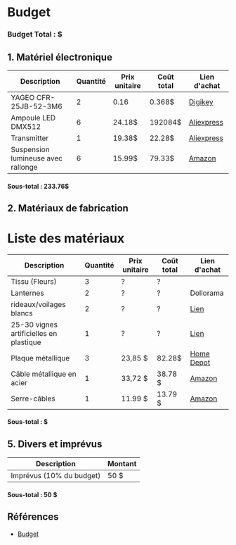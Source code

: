 
# Budget

### Budget Total : $

## 1. Matériel électronique

| Description                        | Quantité | Prix unitaire | Coût total | Lien d'achat                                                                    |
| ---------------------------------- | -------- | ------------- | ---------- | ------------------------------------------------------------------------------- |
| YAGEO CFR-25JB-52-3M6              | 2        | 0.16          | 0.368$     | [Digikey](https://www.digikey.ca/en/products/detail/yageo/CFR-25JB-52-3M6/1467) |
| Ampoule LED DMX512                 | 6        | 24.18$        | 192084$    | [Aliexpress](https://www.aliexpress.com/item/32626019053.html)                  |
| Transmitter                        | 1        | 19.38$        | 22.28$     | [Aliexpress](https://www.aliexpress.com/item/32626019053.html)                  |
| Suspension lumineuse avec rallonge | 6        | 15.99$        | 79.33$     | [Amazon](https://www.amazon.ca/dp/B0BGN3B7QG?_encoding=UTF8&th=1)               |

#### Sous-total :  233.76$

## 2. Matériaux de fabrication

# Liste des matériaux  

| Description                             | Quantité | Prix unitaire | Coût total | Lien d'achat                                                                                                                                                                                                                                                                                                                                                 |
| --------------------------------------- | -------- | ------------- | ---------- | ------------------------------------------------------------------------------------------------------------------------------------------------------------------------------------------------------------------------------------------------------------------------------------------------------------------------------------------------------------ |
| Tissu (Fleurs)                          | 3        | ?             | ?          |
| Lanternes                               | 2        | ?             | ?          | Dollorama                                                                                                                                                                                                                                                                                                                                                    |
| rideaux/voilages blancs                 | 2        | ?             | ?          | [Lien](#)                                                                                                                                                                                                                                                                                                                                                    |
| 25-30 vignes artificielles en plastique | 1        | ?             | ?          | [Lien](#)                                                                                                                                                                                                                                                                                                                                                    |
| Plaque métallique                       | 3        | 23,85 $       | 82.28$     | [Home Depot](https://www.homedepot.ca/produit/paulin-tole-d-acier-de-12-x-18-po-de-calibre-16/1000861863)                                                                                                                                                                                                                                                    |
| Câble métallique en acier               | 1        | 33,72 $       | 38.78 $    | [Amazon](https://www.amazon.ca/dp/B0BMP2N5T3/)                                                                                                                                                                                                                                                                                                               |
| Serre-câbles                            | 1        | 11.99 $       | 13.79 $    | [Amazon](https://www.amazon.ca/-/fr/serre-c%C3%A2bles-acier-inoxydable-double-ligne/dp/B0CRQVLH1C/133-9152500-1414250?pd_rd_w=VCPdV&content-id=amzn1.sym.9286c396-f989-473f-a51f-aeb6f0ce4e48&pf_rd_p=9286c396-f989-473f-a51f-aeb6f0ce4e48&pf_rd_r=JRSW9RHTB91PXM5FPA9Y&pd_rd_wg=qmryA&pd_rd_r=0d3b5f17-1bbc-47cc-b580-1cf5dfb7a227&pd_rd_i=B0CRQVLH1C&th=1) |

#### Sous-total :  $

## 5. Divers et imprévus

| Description              | Montant |
| ------------------------ | ------- |
| Imprévus (10% du budget) | 50 $    |

#### Sous-total : 50 $
   
## Références

* [Budget](https://tim-montmorency.com/582523-gestion/#/contenus/4_faisabilite/40_budget/)